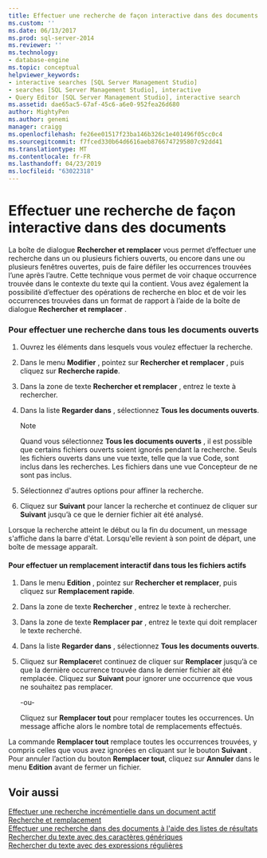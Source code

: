 ```yaml
---
title: Effectuer une recherche de façon interactive dans des documents| Microsoft Docs
ms.custom: ''
ms.date: 06/13/2017
ms.prod: sql-server-2014
ms.reviewer: ''
ms.technology:
- database-engine
ms.topic: conceptual
helpviewer_keywords:
- interactive searches [SQL Server Management Studio]
- searches [SQL Server Management Studio], interactive
- Query Editor [SQL Server Management Studio], interactive search
ms.assetid: dae65ac5-67af-45c6-a6e0-952fea26d680
author: MightyPen
ms.author: genemi
manager: craigg
ms.openlocfilehash: fe26ee01517f23ba146b326c1e401496f05cc0c4
ms.sourcegitcommit: f7fced330b64d6616aeb8766747295807c92dd41
ms.translationtype: MT
ms.contentlocale: fr-FR
ms.lasthandoff: 04/23/2019
ms.locfileid: "63022318"
---
```

# <a name="search-documents-interactively"></a>Effectuer une recherche de façon interactive dans des documents
  La boîte de dialogue **Rechercher et remplacer** vous permet d’effectuer une recherche dans un ou plusieurs fichiers ouverts, ou encore dans une ou plusieurs fenêtres ouvertes, puis de faire défiler les occurrences trouvées l’une après l’autre. Cette technique vous permet de voir chaque occurrence trouvée dans le contexte du texte qui la contient. Vous avez également la possibilité d’effectuer des opérations de recherche en bloc et de voir les occurrences trouvées dans un format de rapport à l’aide de la boîte de dialogue **Rechercher et remplacer** .  
  
### <a name="to-search-all-open-documents"></a>Pour effectuer une recherche dans tous les documents ouverts  
  
1.  Ouvrez les éléments dans lesquels vous voulez effectuer la recherche.  
  
2.  Dans le menu **Modifier** , pointez sur **Rechercher et remplacer** , puis cliquez sur **Recherche rapide**.  
  
3.  Dans la zone de texte **Rechercher et remplacer** , entrez le texte à rechercher.  
  
4.  Dans la liste **Regarder dans** , sélectionnez **Tous les documents ouverts**.  
  
    > [!NOTE]  
    >  Quand vous sélectionnez **Tous les documents ouverts** , il est possible que certains fichiers ouverts soient ignorés pendant la recherche. Seuls les fichiers ouverts dans une vue texte, telle que la vue Code, sont inclus dans les recherches. Les fichiers dans une vue Concepteur de ne sont pas inclus.  
  
5.  Sélectionnez d'autres options pour affiner la recherche.  
  
6.  Cliquez sur **Suivant** pour lancer la recherche et continuez de cliquer sur **Suivant** jusqu’à ce que le dernier fichier ait été analysé.  
  
 Lorsque la recherche atteint le début ou la fin du document, un message s'affiche dans la barre d'état. Lorsqu'elle revient à son point de départ, une boîte de message apparaît.  
  
#### <a name="to-replace-in-all-active-files-interactively"></a>Pour effectuer un remplacement interactif dans tous les fichiers actifs  
  
1.  Dans le menu **Edition** , pointez sur **Rechercher et remplacer**, puis cliquez sur **Remplacement rapide**.  
  
2.  Dans la zone de texte **Rechercher** , entrez le texte à rechercher.  
  
3.  Dans la zone de texte **Remplacer par** , entrez le texte qui doit remplacer le texte recherché.  
  
4.  Dans la liste **Regarder dans** , sélectionnez **Tous les documents ouverts**.  
  
5.  Cliquez sur **Remplacer**et continuez de cliquer sur **Remplacer** jusqu’à ce que la dernière occurrence trouvée dans le dernier fichier ait été remplacée. Cliquez sur **Suivant** pour ignorer une occurrence que vous ne souhaitez pas remplacer.  
  
     -ou-  
  
     Cliquez sur **Remplacer tout** pour remplacer toutes les occurrences. Un message affiche alors le nombre total de remplacements effectués.  
  
 La commande **Remplacer tout** remplace toutes les occurrences trouvées, y compris celles que vous avez ignorées en cliquant sur le bouton **Suivant** . Pour annuler l’action du bouton **Remplacer tout**, cliquez sur **Annuler** dans le menu **Edition** avant de fermer un fichier.  
  
## <a name="see-also"></a>Voir aussi  
 [Effectuer une recherche incrémentielle dans un document actif](search-an-active-document-incrementally.md)   
 [Recherche et remplacement](search-and-replace.md)   
 [Effectuer une recherche dans des documents à l'aide des listes de résultats](search-documents-using-results-lists.md)   
 [Rechercher du texte avec des caractères génériques](search-text-with-wildcards.md)   
 [Rechercher du texte avec des expressions régulières](search-text-with-regular-expressions.md)  
  
  
